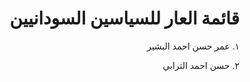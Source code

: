 <div dir="rtl">

# قائمة العار للسياسين السودانيين

١. عمر حسن احمد البشير

٢. حسن احمد الترابي


</div>
